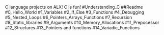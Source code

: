 C language projects on ALX!
C is fun!
#Understanding_C
##Readme
#0_Hello_World
#1_Variables
#2_If_Else
#3_Functions
#4_Debugging
#5_Nested_Loops
#6_Pointers_Arrays_Functions
#7_Recursion
#8_Static_libraries
#9_Arguments
#10_Memory_Allocations
#11_Prepocessor
#12_Structures
#13_Pointers and functions
#14_Variadic_Functions







